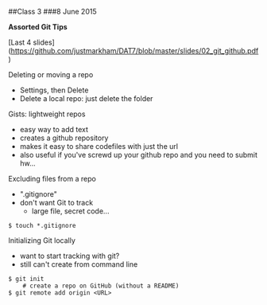 ##Class 3
###8 June 2015

**Assorted Git Tips**

[Last 4 slides] (https://github.com/justmarkham/DAT7/blob/master/slides/02_git_github.pdf)

Deleting or moving a repo
- Settings, then Delete
- Delete a local repo: just delete the folder

Gists: lightweight repos
- easy way to add text
- creates a github repository
- makes it easy to share codefiles with just the url
- also useful if you've screwd up your github repo and you need to submit hw...

Excluding files from a repo
- ".gitignore"
- don't want Git to track
	- large file, secret code...
```
$ touch *.gitignore
```

Initializing Git locally
- want to start tracking with git?
- still can't create from command line
```
$ git init
	# create a repo on GitHub (without a README)
$ git remote add origin <URL>
```

